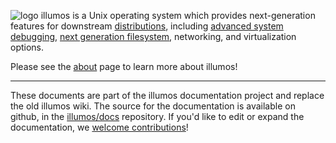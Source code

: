 ![logo](images/logo.png) illumos is a Unix operating system which provides
next-generation features for downstream [distributions](about/distro.md),
including [advanced system debugging](http://dtrace.org/guide/), [next
generation filesystem](http://open-zfs.org/), networking, and virtualization
options.

Please see the [about](about/index.md) page to learn more about illumos!

<hr>

These documents are part of the illumos documentation project and replace the
old illumos wiki.  The source for the documentation is available on github, in
the [illumos/docs](https://github.com/illumos/docs) repository.  If you'd like
to edit or expand the documentation, we [welcome
contributions](./contributing/docs.md)!

